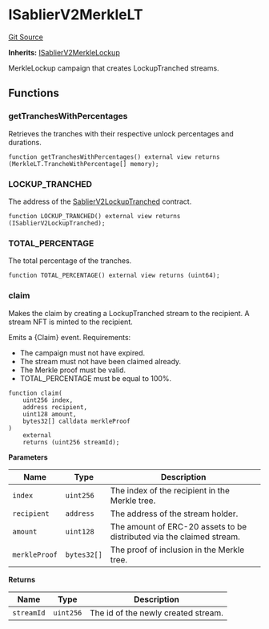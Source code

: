 # ISablierV2MerkleLT

[Git Source](https://github.com/sablier-labs/v2-periphery/blob/c10978dd4cdb54301b9c2d63c7e0af41da9110f3/src/interfaces/ISablierV2MerkleLT.sol)

**Inherits:** [ISablierV2MerkleLockup](/docs/reference/lockup/periphery/interfaces/interface.ISablierV2MerkleLockup.md)

MerkleLockup campaign that creates LockupTranched streams.

## Functions

### getTranchesWithPercentages

Retrieves the tranches with their respective unlock percentages and durations.

```solidity
function getTranchesWithPercentages() external view returns (MerkleLT.TrancheWithPercentage[] memory);
```

### LOCKUP_TRANCHED

The address of the [SablierV2LockupTranched](docs/reference/lockup/core/contract.SablierV2LockupTranched.md) contract.

```solidity
function LOCKUP_TRANCHED() external view returns (ISablierV2LockupTranched);
```

### TOTAL_PERCENTAGE

The total percentage of the tranches.

```solidity
function TOTAL_PERCENTAGE() external view returns (uint64);
```

### claim

Makes the claim by creating a LockupTranched stream to the recipient. A stream NFT is minted to the recipient.

Emits a {Claim} event. Requirements:

- The campaign must not have expired.
- The stream must not have been claimed already.
- The Merkle proof must be valid.
- TOTAL_PERCENTAGE must be equal to 100%.

```solidity
function claim(
    uint256 index,
    address recipient,
    uint128 amount,
    bytes32[] calldata merkleProof
)
    external
    returns (uint256 streamId);
```

**Parameters**

| Name          | Type        | Description                                                           |
| ------------- | ----------- | --------------------------------------------------------------------- |
| `index`       | `uint256`   | The index of the recipient in the Merkle tree.                        |
| `recipient`   | `address`   | The address of the stream holder.                                     |
| `amount`      | `uint128`   | The amount of ERC-20 assets to be distributed via the claimed stream. |
| `merkleProof` | `bytes32[]` | The proof of inclusion in the Merkle tree.                            |

**Returns**

| Name       | Type      | Description                         |
| ---------- | --------- | ----------------------------------- |
| `streamId` | `uint256` | The id of the newly created stream. |
